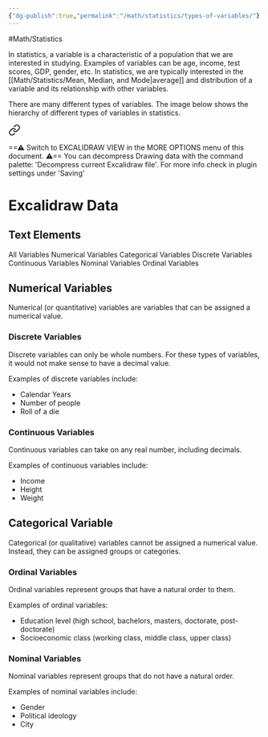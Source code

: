 ```yaml
---
{"dg-publish":true,"permalink":"/math/statistics/types-of-variables/"}
---
```



#Math/Statistics 

In statistics, a variable is a characteristic of a population that we are interested in studying. Examples of variables can be age, income, test scores, GDP, gender, etc. In statistics, we are typically interested in the [[Math/Statistics/Mean, Median, and Mode\|average]] and distribution of a variable and its relationship with other variables.

There are many different types of variables. The image below shows the hierarchy of different types of variables in statistics.


<div class="transclusion internal-embed is-loaded"><a class="markdown-embed-link" href="/excalidraw/types-of-statistical-variables/" aria-label="Open link"><svg xmlns="http://www.w3.org/2000/svg" width="24" height="24" viewBox="0 0 24 24" fill="none" stroke="currentColor" stroke-width="2" stroke-linecap="round" stroke-linejoin="round" class="svg-icon lucide-link"><path d="M10 13a5 5 0 0 0 7.54.54l3-3a5 5 0 0 0-7.07-7.07l-1.72 1.71"></path><path d="M14 11a5 5 0 0 0-7.54-.54l-3 3a5 5 0 0 0 7.07 7.07l1.71-1.71"></path></svg></a><div class="markdown-embed">




==⚠  Switch to EXCALIDRAW VIEW in the MORE OPTIONS menu of this document. ⚠== You can decompress Drawing data with the command palette: 'Decompress current Excalidraw file'. For more info check in plugin settings under 'Saving'


# Excalidraw Data
## Text Elements
All Variables 
Numerical Variables 
Categorical Variables 
Discrete Variables 
Continuous Variables 
Nominal Variables 
Ordinal Variables 


</div></div>


## Numerical Variables

Numerical (or quantitative) variables are variables that can be assigned a numerical value.

### Discrete Variables

Discrete variables can only be whole numbers. For these types of variables, it would not make sense to have a decimal value.

Examples of discrete variables include:
- Calendar Years
- Number of people
- Roll of a die
### Continuous Variables

Continuous variables can take on any real number, including decimals.

Examples of continuous variables include:
- Income
- Height
- Weight

## Categorical Variable

Categorical (or qualitative) variables cannot be assigned a numerical value. Instead, they can be assigned groups or categories.

### Ordinal Variables

Ordinal variables represent groups that have a natural order to them.

Examples of ordinal variables:
- Education level (high school, bachelors, masters, doctorate, post-doctorate)
- Socioeconomic class (working class, middle class, upper class)

### Nominal Variables

Nominal variables represent groups that do not have a natural order.

Examples of nominal variables include:
- Gender
- Political ideology
- City
